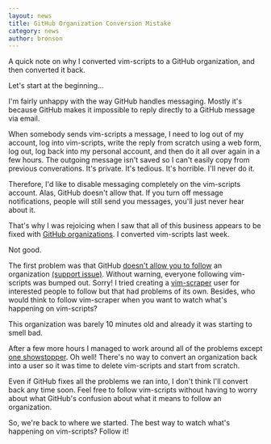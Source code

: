 ```yaml
---
layout: news
title: GitHub Organization Conversion Mistake
category: news
author: bronson
---
```


A quick note on why I converted vim-scripts to a GitHub organization,
and then converted it back.

Let's start at the beginning...

I'm fairly unhappy with the way GitHub handles messaging.
Mostly it's because GitHub makes it impossible to reply directly
to a GitHub message via email.

When somebody sends vim-scripts a
message, I need to log out of my account, log into vim-scripts, write
the reply from scratch using a web form,
log out, log back into my personal account, and then do it all
over again in a few hours.  The outgoing message
isn't saved so I can't easily copy from previous converations.
It's private.  It's tedious.  It's horrible.  I'll never do it.

Therefore, I'd like to disable messaging completely on the vim-scripts account.
Alas, GitHub doesn't allow that.  If you turn off message notifications,
people will still send you messages, you'll just never hear about it.

That's why I was rejoicing when I saw that all of this business
appears to be fixed with
[GitHub organizations](http://github.com/blog/674-introducing-organizations).
I converted vim-scripts last week.

Not good.

The first problem was that GitHub
[doesn't allow you to follow](http://groups.google.com/group/github/browse_thread/thread/16d6bb44db891568)
an organization
[(support issue)](http://support.github.com/discussions/feature-requests/950-feature-request-follow-this-organization).
Without warning, everyone following vim-scripts was bumped out.  Sorry!
I tried creating a [vim-scraper](http://github.com/vim-scraper)
user for interested people to follow but that had problems of its own.
Besides, who would think to follow vim-scraper when you want to watch
what's happening on vim-scripts?

This organization was barely 10 minutes old and already it was starting to smell bad.

After a few more hours I managed to work around all of the problems except
[one showstopper](http://github.com/github/develop.github.com/commit/4ec1902ca7573aeacdf29866556fcf0ac827b290#comments).
Oh well!  There's no way to convert an organization back into a user
so it was time to delete vim-scripts and start from scratch.

Even if GitHub fixes all the problems we ran into, I don't think I'll
convert back any time soon.  Feel free to follow vim-scripts without
having to worry about what GitHub's confusion about what it means to
follow an organization.

So, we're back to where we started.
The best way to watch what's happening on vim-scripts?  Follow it!


